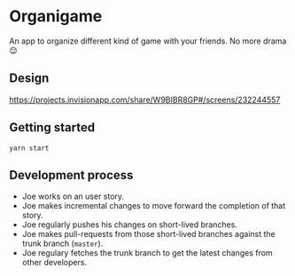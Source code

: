 # Organigame

An app to organize different kind of game with your friends. No more drama 😌

## Design

https://projects.invisionapp.com/share/W9BIBR8GP#/screens/232244557

## Getting started

`yarn start`

## Development process

+ Joe works on an user story.
+ Joe makes incremental changes to move forward the completion of that story.
+ Joe regularly pushes his changes on short-lived branches.
+ Joe makes pull-requests from those short-lived branches against the trunk branch (`master`).
+ Joe regulary fetches the trunk branch to get the latest changes from other developers.
